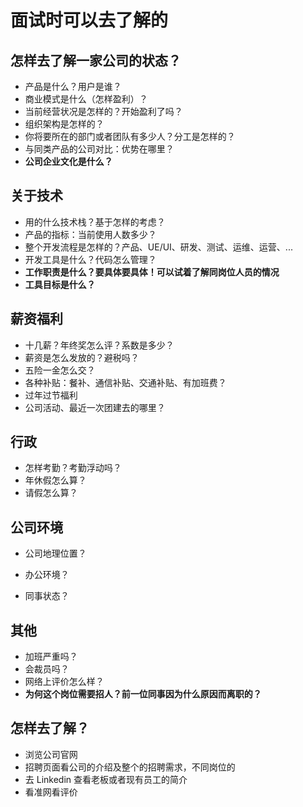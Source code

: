 # 面试时可以去了解的

## 怎样去了解一家公司的状态？

* 产品是什么？用户是谁？
* 商业模式是什么（怎样盈利）？
* 当前经营状况是怎样的？开始盈利了吗？
* 组织架构是怎样的？
* 你将要所在的部门或者团队有多少人？分工是怎样的？
* 与同类产品的公司对比：优势在哪里？
* **公司企业文化是什么？**



## 关于技术

* 用的什么技术栈？基于怎样的考虑？
* 产品的指标：当前使用人数多少？
* 整个开发流程是怎样的？产品、UE/UI、研发、测试、运维、运营、...
* 开发工具是什么？代码怎么管理？
* **工作职责是什么？要具体要具体！可以试着了解同岗位人员的情况**
* **工具目标是什么？**



## 薪资福利

* 十几薪？年终奖怎么评？系数是多少？
* 薪资是怎么发放的？避税吗？
* 五险一金怎么交？
* 各种补贴：餐补、通信补贴、交通补贴、有加班费？
* 过年过节福利
* 公司活动、最近一次团建去的哪里？



## 行政

* 怎样考勤？考勤浮动吗？
* 年休假怎么算？
* 请假怎么算？



## 公司环境

* 公司地理位置？
* 办公环境？

* 同事状态？



## 其他

* 加班严重吗？
* 会裁员吗？
* 网络上评价怎么样？
* **为何这个岗位需要招人？前一位同事因为什么原因而离职的？**



## 怎样去了解？

* 浏览公司官网
* 招聘页面看公司的介绍及整个的招聘需求，不同岗位的
* 去 Linkedin 查看老板或者现有员工的简介
* 看准网看评价